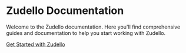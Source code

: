 # Zudello Documentation

Welcome to the Zudello documentation. Here you'll find comprehensive guides and documentation to help you start working with Zudello.

[Get Started with Zudello](Knowledge%20Base/Logging%20in%20to%20Zudello.md)